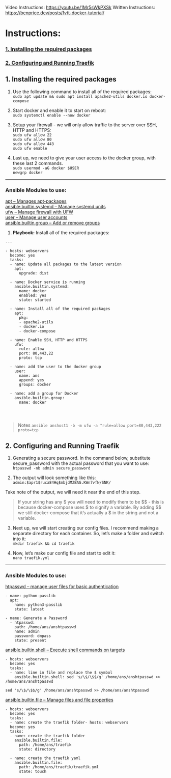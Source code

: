 Video Instructions: https://youtu.be/1Mr5sWkPXSk
Written Instructions: https://benprice.dev/posts/fvtt-docker-tutorial/

# Instructions:
### [1. Installing the required packages]()
### [2. Configuring and Running Traefik]()

## 1. Installing the required packages

1. Use the following command to install all of the required packages:<br>
``sudo apt update && sudo apt install apache2-utils docker.io docker-compose``<br>

2. Start docker and enable it to start on reboot:<br>
``sudo systemctl enable --now docker``<br>

3. Setup your firewall - we will only allow traffic to the server over SSH, HTTP and HTTPS:<br>
``sudo ufw allow 22``<br>
``sudo ufw allow 80``<br>
``sudo ufw allow 443``<br>
``sudo ufw enable``<br>

5. Last up, we need to give your user access to the docker group, with these last 2 commands.<br>
``sudo usermod -aG docker $USER``<br>
``newgrp docker``<br>

----------------
### Ansible Modules to use:<br>
[apt – Manages apt-packages](https://docs.ansible.com/ansible/2.9/modules/apt_module.html#apt-module)<br>
[ansible.builtin.systemd – Manage systemd units](https://docs.ansible.com/ansible/latest/collections/ansible/builtin/systemd_module.html)<br>
[ufw – Manage firewall with UFW](https://docs.ansible.com/ansible/2.9/modules/ufw_module.html#ufw-module)<br>
[user – Manage user accounts](https://docs.ansible.com/ansible/2.9/modules/user_module.html#user-module)<br>
[ansible.builtin.group – Add or remove groups](https://docs.ansible.com/ansible/latest/collections/ansible/builtin/group_module.html)<br>

1. **Playbook:** Install all of the required packages:<br>



```
---

- hosts: webservers
  become: yes
  tasks:
  - name: Update all packages to the latest version
    apt:
      upgrade: dist

  - name: Docker service is running
    ansible.builtin.systemd:
      name: docker
      enabled: yes
      state: started

  - name: Install all of the required packages
    apt:
      pkg:
      - apache2-utils
      - docker.io
      - docker-compose

  - name: Enable SSH, HTTP and HTTPS
    ufw:
      rule: allow
      port: 80,443,22
      proto: tcp

  - name: add the user to the docker group
    user:
      name: ans
      append: yes
      groups: docker

  - name: add a group for Docker
    ansible.builtin.group:
      name: docker




```
> Notes
``ansible anshost1 -b -m ufw -a "rule=allow port=80,443,222 proto=tcp``


## 2. Configuring and Running Traefik

1. Generating a secure password. In the command below, substitute secure_password with the actual password that you want to use:<br>
``htpasswd -nb admin secure_password``<br>

2. The output will look something like this:<br>
``admin:$apr1$ruca84Hq$mbjdMZBAG.KWn7vfN/SNK/``<br>

Take note of the output, we will need it near the end of this step.<br>
> If your string has any $ you will need to modify them to be $$ - this is because docker-compose uses $ to signify a variable. By adding $$ we still docker-compose that it’s actually a $ in the string and not a variable.

3. Next up, we will start creating our config files. I recommend making a separate directory for each container. So, let’s make a folder and switch into it:<br>
``mkdir traefik && cd traefik``<br>

4. Now, let’s make our config file and start to edit it:<br>
``nano traefik.yml``<br>

-----------
### Ansible Modules to use:<br>
[htpasswd – manage user files for basic authentication](https://docs.ansible.com/ansible/2.9/modules/htpasswd_module.html#htpasswd-module)

```
- name: python-passlib
  apt:
    name: python3-passlib
    state: latest

- name: Generate a Password
  - htpasswd:
    path: /home/ans/anshtpasswd
    name: admin
    password: dmpass
    state: present
```
[ansible.builtin.shell – Execute shell commands on targets](https://docs.ansible.com/ansible/latest/collections/ansible/builtin/shell_module.html)
```
- hosts: webservers
  become: yes
  tasks:
  - name: line in file and replace the $ symbol
    ansible.builtin.shell: sed 's/\$/\$$/g' /home/ans/anshtpasswd >> /home/ans/anshtpasswd
```

``sed 's/\$/\$$/g' /home/ans/anshtpasswd >> /home/ans/anshtpasswd``

[ansible.builtin.file – Manage files and file properties](https://docs.ansible.com/ansible/latest/collections/ansible/builtin/file_module.html)

```
- hosts: webservers
  become: yes
  tasks:
  - name: create the traefik folder- hosts: webservers
  become: yes
  tasks:
  - name: create the traefik folder
    ansible.builtin.file:
      path: /home/ans/traefik
      state: directory

  - name: create the traefik yaml
    ansible.builtin.file:
      path: /home/ans/traefik/traefik.yml
      state: touch
